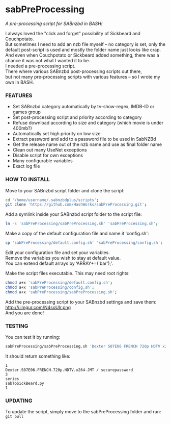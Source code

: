 sabPreProcessing
================
*A pre-processing script for SABnzbd in BASH!*

I always loved the "click and forget" possibility of Sickbeard and Couchpotato.<br />
But sometimes I need to add an nzb file myself – no category is set, only the default post-script is used and mostly the folder name just looks like crap. And even when Couchpotato or Sickbeard added something, there was a chance it was not what I wanted it to be.<br />
I needed a pre-processing script.<br />
There where various SABnzbd post-processing scripts out there,<br />
but not many pre-processing scripts with various features – so I wrote my own in BASH.

### FEATURES
* Set SABnzbd category automatically by tv-show-regex, IMDB-ID or games group
* Set post-processing script and priority according to category
* Refuse download according to size and category (which movie is under 400mb?)
* Automatically set high priority on low size
* Extract password and add to a password file to be used in SabNZBd
* Get the release name out of the nzb name and use as final folder name
* Clean out many UseNet exceptions
* Disable script for own exceptions
* Many configurable variables
* Exact log file

### HOW TO INSTALL
Move to your SABnzbd script folder and clone the script:
```bash
cd '/home/username/.sabnzbdplus/scripts';
git clone 'https://github.com/HashWorks/sabPreProcessing.git';
```

Add a symlink inside your SABnzbd script folder to the script file:
```bash
ln -s 'sabPreProcessing/sabPreProcessing.sh' 'sabPreProcessing.sh';
```

Make a copy of the default configuration file and name it 'config.sh':
```bash
cp 'sabPreProcessing/default.config.sh' 'sabPreProcessing/config.sh';
```

Edit your configuration file and set your variables.<br />
Remove the variables you wish to stay at default value.<br />
You can extend default arrays by ‘ARRAY+=('bar');’.

Make the script files executable. This may need root rights:
```bash
chmod a+x 'sabPreProcessing/default.config.sh';
chmod a+x 'sabPreProcessing/config.sh';
chmod a+x 'sabPreProcessing/sabPreProcessing.sh';
```

Add the pre-processing script to your SABnzbd settings and save them: http://i.imgur.com/N4soUIr.png<br />
And you are done!


### TESTING
You can test it by running:
```bash
sabPreProcessing/sabPreProcessing.sh 'Dexter S07E06 FRENCH 720p HDTV x264-JMT Testmessage, not part of releasename http://hashworks.net / securepassword' '3' 'standard' '' '-100' '9711567550'
```

It should return something like:
```
1
Dexter.S07E06.FRENCH.720p.HDTV.x264-JMT / securepassword
3
series
sabToSickBeard.py
1
```

### UPDATING
To update the script, simply move to the sabPreProcessing folder and run: `git pull`
